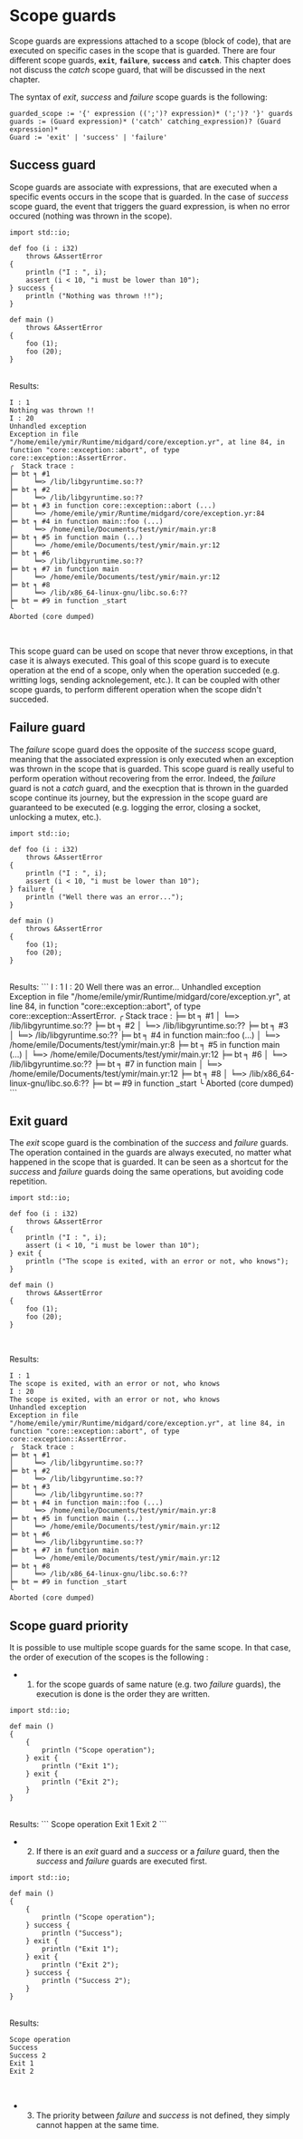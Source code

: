 # Scope guards

Scope guards are expressions attached to a scope (block of code), that
are executed on specific cases in the scope that is guarded. There are
four different scope guards, **`exit`**, **`failure`**, **`success`**
and **`catch`**. This chapter does not discuss the *catch* scope
guard, that will be discussed in the next chapter.


The syntax of *exit*, *success* and *failure* scope guards is the following: 

```grammar
guarded_scope := '{' expression ((';')? expression)* (';')? '}' guards
guards := (Guard expression)* ('catch' catching_expression)? (Guard expression)*
Guard := 'exit' | 'success' | 'failure'
```

## Success guard

Scope guards are associate with expressions, that are executed when a
specific events occurs in the scope that is guarded. In the case of
*success* scope guard, the event that triggers the guard expression,
is when no error occured (nothing was thrown in the scope). 

```ymir
import std::io;

def foo (i : i32)
	throws &AssertError
{
	println ("I : ", i);
	assert (i < 10, "i must be lower than 10");
} success {
	println ("Nothing was thrown !!");
}

def main () 
	throws &AssertError
{
	foo (1);
	foo (20);
}
```

<br>
Results: 

```
I : 1
Nothing was thrown !!
I : 20
Unhandled exception
Exception in file "/home/emile/ymir/Runtime/midgard/core/exception.yr", at line 84, in function "core::exception::abort", of type core::exception::AssertError.
╭  Stack trace :
╞═ bt ╕ #1
│     ╘═> /lib/libgyruntime.so:??
╞═ bt ╕ #2
│     ╘═> /lib/libgyruntime.so:??
╞═ bt ╕ #3 in function core::exception::abort (...)
│     ╘═> /home/emile/ymir/Runtime/midgard/core/exception.yr:84
╞═ bt ╕ #4 in function main::foo (...)
│     ╘═> /home/emile/Documents/test/ymir/main.yr:8
╞═ bt ╕ #5 in function main (...)
│     ╘═> /home/emile/Documents/test/ymir/main.yr:12
╞═ bt ╕ #6
│     ╘═> /lib/libgyruntime.so:??
╞═ bt ╕ #7 in function main
│     ╘═> /home/emile/Documents/test/ymir/main.yr:12
╞═ bt ╕ #8
│     ╘═> /lib/x86_64-linux-gnu/libc.so.6:??
╞═ bt ═ #9 in function _start
╰
Aborted (core dumped)
```

<br>

This scope guard can be used on scope that never throw exceptions, in
that case it is always executed. This goal of this scope guard is to
execute operation at the end of a scope, only when the operation
succeded (e.g. writting logs, sending acknolegement, etc.). It can be
coupled with other scope guards, to perform different operation when
the scope didn't succeded.

## Failure guard

The *failure* scope guard does the opposite of the *success* scope
guard, meaning that the associated expression is only executed when an
exception was thrown in the scope that is guarded. This scope guard is
really useful to perform operation without recovering from the
error. Indeed, the *failure* guard is not a *catch* guard, and the
execption that is thrown in the guarded scope continue its journey,
but the expression in the scope guard are guaranteed to be executed
(e.g. logging the error, closing a socket, unlocking a mutex, etc.).

```ymir
import std::io;

def foo (i : i32)
	throws &AssertError
{
	println ("I : ", i);
	assert (i < 10, "i must be lower than 10");
} failure {
	println ("Well there was an error...");
}

def main () 
	throws &AssertError
{
	foo (1);
	foo (20);
}
```

<br>
Results:
```
I : 1
I : 20
Well there was an error...
Unhandled exception
Exception in file "/home/emile/ymir/Runtime/midgard/core/exception.yr", at line 84, in function "core::exception::abort", of type core::exception::AssertError.
╭  Stack trace :
╞═ bt ╕ #1
│     ╘═> /lib/libgyruntime.so:??
╞═ bt ╕ #2
│     ╘═> /lib/libgyruntime.so:??
╞═ bt ╕ #3
│     ╘═> /lib/libgyruntime.so:??
╞═ bt ╕ #4 in function main::foo (...)
│     ╘═> /home/emile/Documents/test/ymir/main.yr:8
╞═ bt ╕ #5 in function main (...)
│     ╘═> /home/emile/Documents/test/ymir/main.yr:12
╞═ bt ╕ #6
│     ╘═> /lib/libgyruntime.so:??
╞═ bt ╕ #7 in function main
│     ╘═> /home/emile/Documents/test/ymir/main.yr:12
╞═ bt ╕ #8
│     ╘═> /lib/x86_64-linux-gnu/libc.so.6:??
╞═ bt ═ #9 in function _start
╰
Aborted (core dumped)
```


## Exit guard

The *exit* scope guard is the combination of the *success* and
*failure* guards. The operation contained in the guards are always
executed, no matter what happened in the scope that is guarded. It can
be seen as a shortcut for the *success* and *failure* guards doing the
same operations, but avoiding code repetition.


```ymir
import std::io;

def foo (i : i32)
	throws &AssertError
{
	println ("I : ", i);
	assert (i < 10, "i must be lower than 10");
} exit {
	println ("The scope is exited, with an error or not, who knows");
}

def main () 
	throws &AssertError
{
	foo (1);
	foo (20);
}
```

<br>

Results:
```
I : 1
The scope is exited, with an error or not, who knows
I : 20
The scope is exited, with an error or not, who knows
Unhandled exception
Exception in file "/home/emile/ymir/Runtime/midgard/core/exception.yr", at line 84, in function "core::exception::abort", of type core::exception::AssertError.
╭  Stack trace :
╞═ bt ╕ #1
│     ╘═> /lib/libgyruntime.so:??
╞═ bt ╕ #2
│     ╘═> /lib/libgyruntime.so:??
╞═ bt ╕ #3
│     ╘═> /lib/libgyruntime.so:??
╞═ bt ╕ #4 in function main::foo (...)
│     ╘═> /home/emile/Documents/test/ymir/main.yr:8
╞═ bt ╕ #5 in function main (...)
│     ╘═> /home/emile/Documents/test/ymir/main.yr:12
╞═ bt ╕ #6
│     ╘═> /lib/libgyruntime.so:??
╞═ bt ╕ #7 in function main
│     ╘═> /home/emile/Documents/test/ymir/main.yr:12
╞═ bt ╕ #8
│     ╘═> /lib/x86_64-linux-gnu/libc.so.6:??
╞═ bt ═ #9 in function _start
╰
Aborted (core dumped)
```

## Scope guard priority

It is possible to use multiple scope guards for the same scope. In
that case, the order of execution of the scopes is the following :

- 1) for the scope guards of same nature (e.g. two *failure* guards),
  the execution is done is the order they are written.
  
```ymir
import std::io;

def main () 
{
    {
        println ("Scope operation");
    } exit {
        println ("Exit 1"); 
    } exit {
        println ("Exit 2");
    }
}
```

<br>
Results: 
```
Scope operation
Exit 1
Exit 2
```

<br>

- 2) If there is an *exit* guard and a *success* or a *failure* guard,
  then the *success* and *failure* guards are executed first.
  
```ymir
import std::io;

def main () 
{
    {
        println ("Scope operation");
    } success {
        println ("Success");
    } exit {
        println ("Exit 1"); 
    } exit {
        println ("Exit 2");
    } success {
        println ("Success 2");
    } 
}
```

<br>
Results: 

```
Scope operation
Success
Success 2
Exit 1
Exit 2
```

<br>

- 3) The priority between *failure* and *success* is not defined, they
  simply cannot happen at the same time.
